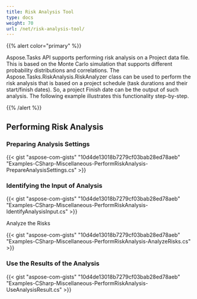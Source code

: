 ```yaml
---
title: Risk Analysis Tool
type: docs
weight: 70
url: /net/risk-analysis-tool/
---
```


{{% alert color="primary" %}} 

Aspose.Tasks API supports performing risk analysis on a Project data file. This is based on the Monte Carlo simulation that supports different probability distributions and correlations. The Aspose.Tasks.RiskAnalysis.RiskAnalyzer class can be used to perform the risk analysis that is based on a project schedule (task durations and their start/finish dates). So, a project Finish date can be the output of such analysis. The following example illustrates this functionality step-by-step.

{{% /alert %}} 
## **Performing Risk Analysis**
### **Preparing Analysis Settings**
{{< gist "aspose-com-gists" "10d4de13018b7279cf03bab28ed78aeb" "Examples-CSharp-Miscellaneous-PerformRiskAnalysis-PrepareAnalysisSettings.cs" >}}
### **Identifying the Input of Analysis**
{{< gist "aspose-com-gists" "10d4de13018b7279cf03bab28ed78aeb" "Examples-CSharp-Miscellaneous-PerformRiskAnalysis-IdentifyAnalysisInput.cs" >}}

Analyze the Risks

{{< gist "aspose-com-gists" "10d4de13018b7279cf03bab28ed78aeb" "Examples-CSharp-Miscellaneous-PerformRiskAnalysis-AnalyzeRisks.cs" >}}
### **Use the Results of the Analysis**
{{< gist "aspose-com-gists" "10d4de13018b7279cf03bab28ed78aeb" "Examples-CSharp-Miscellaneous-PerformRiskAnalysis-UseAnalysisResult.cs" >}}

